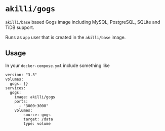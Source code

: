 # `akilli/gogs`

`akilli/base` based Gogs image including MySQL, PostgreSQL, SQLite and TiDB support. 

Runs as `app` user that is created in the `akilli/base` image.

## Usage

In your `docker-compose.yml` include something like

    version: "3.3"
    volumes:
      gogs: {}
    services:
      gogs:
        image: akilli/gogs
        ports:
          - "3000:3000"
        volumes:
          - source: gogs
            target: /data
            type: volume
